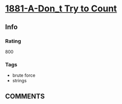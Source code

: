 # [1881-A-Don_t Try to Count](https://codeforces.com/problemset/problem/1881/A)

## Info

### Rating

800

### Tags

- brute force
- strings

## __COMMENTS__

> 

